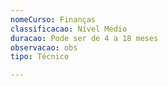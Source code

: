```yaml
---
nomeCurso: Finanças
classificacao: Nível Médio
duracao: Pode ser de 4 a 18 meses
observacao: obs
tipo: Técnico

---
```


